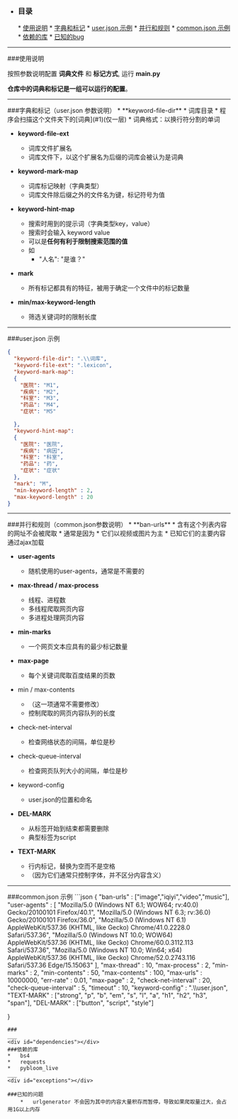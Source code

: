 *	<h3>目录</h3>
	*	<a href="#instruction">使用说明</a>
	*	<a href="#user_json">字典和标记</a>
		*	<a href="#user_json_example">user.json 示例</a>
	*	<a href="#common_json">并行和规则</a>
		*	<a href="#common_json_example">common.json 示例</a>
	*	<a href="#dependencies">依赖的库</a>
	*	<a href="#exceptions">已知的bug</a>
___
<div id='instruction'></div>
###使用说明

按照参数说明配置 **词典文件** 和 **标记方式**, 运行 **main.py**

**仓库中的词典和标记是一组可以运行的配置**。
___
<div id='user_json'></div>
###字典和标记（user.json 参数说明）
*	**keyword-file-dir**
	*	词库目录
	*	程序会扫描这个文件夹下的[词典](#1)(仅一层)
	*	词典格式：以换行符分割的单词

*	**keyword-file-ext**
	*	词库文件扩展名
	*	词库文件下，以这个扩展名为后缀的词库会被认为是词典

*	**keyword-mark-map**
	* 	词库标记映射（字典类型）
	*	词库文件除后缀之外的文件名为键，标记符号为值

*	**keyword-hint-map**
	*	搜索时用到的提示词（字典类型key，value）
	*	搜索时会输入 keyword value
	*	可以是**任何有利于限制搜索范围的值**
	*	如
		*	"人名": "是谁？"
*	**mark**
	*	所有标记都具有的特征，被用于确定一个文件中的标记数量

*	**min/max-keyword-length**
	*	筛选关键词时的限制长度
___

###user.json 示例
<div id='user_json_example'></div>

```json
{
  "keyword-file-dir": ".\\词库",
  "keyword-file-ext": ".lexicon",
  "keyword-mark-map":
  {
    "医院": "M1",
    "疾病": "M2",
    "科室": "M3",
    "药品": "M4",
    "症状": "M5"

  },
  "keyword-hint-map":
  {
    "医院": "医院",
    "疾病": "病因",
    "科室": "科室",
    "药品": "药",
    "症状": "症状"
  },
  "mark": "M",
  "min-keyword-length" : 2,
  "max-keyword-length" : 20
}

```

___
<div id="common_json"></div>
###并行和规则（common.json参数说明）
*	**ban-urls**
	*	含有这个列表内容的网址不会被爬取
	*	通常是因为
		*	它们以视频或图片为主
		*	已知它们的主要内容通过ajax加载

*	**user-agents**
	*	随机使用的user-agents，通常是不需要的

*	**max-thread / max-process**
	*	线程、进程数
	*	多线程爬取网页内容
	*	多进程处理网页内容

*	**min-marks**
	*	一个网页文本应具有的最少标记数量

*	**max-page**
	*	每个关键词爬取百度结果的页数

*	min / max-contents
	*	（这一项通常不需要修改）
	*	控制爬取的网页内容队列的长度

*	check-net-interval
	*	检查网络状态的间隔，单位是秒

*	check-queue-interval
	*	检查网页队列大小的间隔，单位是秒

*	keyword-config
	*	user.json的位置和命名

*	**DEL-MARK**
	*	从标签开始到结束都需要删除
	*	典型标签为script

*	**TEXT-MARK**
	*	行内标记，替换为空而不是空格
	*	（因为它们通常只控制字体，并不区分内容含义）
___	
<div id="common_json_example"></div>
###common.json 示例
```json
{
	"ban-urls" : ["image","iqiyi","video","music"],
	"user-agents" :
	[
		"Mozilla/5.0 (Windows NT 6.1; WOW64; rv:40.0) Gecko/20100101 Firefox/40.1",
        "Mozilla/5.0 (Windows NT 6.3; rv:36.0) Gecko/20100101 Firefox/36.0",
        "Mozilla/5.0 (Windows NT 6.1) AppleWebKit/537.36 (KHTML, like Gecko) Chrome/41.0.2228.0 Safari/537.36",
        "Mozilla/5.0 (Windows NT 10.0; WOW64) AppleWebKit/537.36 (KHTML, like Gecko) Chrome/60.0.3112.113 Safari/537.36",
        "Mozilla/5.0 (Windows NT 10.0; Win64; x64) AppleWebKit/537.36 (KHTML, like Gecko) Chrome/52.0.2743.116 Safari/537.36 Edge/15.15063"
	],
	"max-thread" : 10,
	"max-process" : 2,
	"min-marks" : 2,
    "min-contents" : 50,
    "max-contents" : 100,
    "max-urls" : 10000000,
    "err-rate" : 0.01,
    "max-page" : 2,
    "check-net-interval" : 20,
    "check-queue-interval" : 5,
    "timeout" : 10,
    "keyword-config" : ".\\user.json",
    "TEXT-MARK" : ["strong", "p", "b", "em", "s", "l", "a", "h1", "h2", "h3", "span"],
    "DEL-MARK" : ["button", "script", "style"]
  
}
```
###
___
<div id="dependencies"></div>
###依赖的库
*	bs4
*	requests
*	pybloom_live
___
<div id="exceptions"></div>

###已知的问题
	*	urlgenerator 不会因为其中的内容大量积存而暂停，导致如果爬取量过大，会占用1G以上内存
